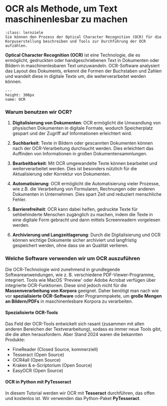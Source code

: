 # OCR als Methode, um Text maschinenlesbar zu machen
```{admonition} Feinlernziel(e) dieses Kapitels
:class: lernziele
Sie können den Prozess der Optical Character Recognition (OCR) für die Korpuserstellung beschreiben und Tools zur Durchführung der OCR aufzählen.
```

**Optical Character Recognition (OCR)** ist eine Technologie, die es ermöglicht, gedruckten oder handgeschriebenen Text in Dokumenten oder Bildern in maschinenlesbaren Text umzuwandeln. OCR-Software analysiert das Layout des Dokuments, erkennt die Formen der Buchstaben und Zahlen und wandelt diese in digitale Texte um, die weiterverarbeitet werden können.

```{figure} ../book_images/grippeocr.gif
---
height: 300px
name: OCR
```

### Warum benutzen wir OCR?

1. **Digitalisierung von Dokumenten**: OCR ermöglicht die Umwandlung von physischen Dokumenten in digitale Formate, wodurch Speicherplatz gespart und der Zugriff auf Informationen erleichtert wird.

2. **Suchbarkeit**: Texte in Bildern oder gescannten Dokumenten können nach der OCR-Verarbeitung durchsucht werden. Dies erleichtert das Auffinden von Informationen in großen Dokumentensammlungen.

3. **Bearbeitbarkeit**: Mit OCR umgewandelte Texte können bearbeitet und weiterverarbeitet werden. Dies ist besonders nützlich für die Aktualisierung oder Korrektur von Dokumenten.

4. **Automatisierung**: OCR ermöglicht die Automatisierung vieler Prozesse, wie z.B. die Verarbeitung von Formularen, Rechnungen oder anderen Dokumenten in Unternehmen. Dies spart Zeit und reduziert menschliche Fehler.

5. **Barrierefreiheit**: OCR kann dabei helfen, gedruckte Texte für sehbehinderte Menschen zugänglich zu machen, indem die Texte in eine digitale Form gebracht und dann mittels Screenreadern vorgelesen werden.

6. **Archivierung und Langzeitlagerung**: Durch die Digitalisierung und OCR können wichtige Dokumente sicher archiviert und langfristig gespeichert werden, ohne dass sie an Qualität verlieren.


### Welche Software verwenden wir um OCR auszuführen

Die OCR-Technologie wird zunehmend in grundlegende Softwareanwendungen, wie z. B. verschiedene PDF-Viewer-Programme, integriert. Tools wie MacOS 'Preview' oder Adobe Acrobat verfügen über integrierte OCR-Funktionen. Diese sind jedoch nicht für die **Massenverarbeitung von Korpora** geeignet. Daher benötigt man nach wie vor **spezialisierte OCR-Software** oder Programmpakete, um **große Mengen an Bildern/PDFs** in maschinenlesbare Korpora zu verarbeiten.

#### Spezialisierte OCR-Tools

Das Feld der OCR-Tools entwickelt sich rasant (zusammen mit allen anderen Bereichen der Textverarbeitung), sodass es immer neue Tools gibt, die die alten herausfordern. Aber Stand 2024 waren die bekannten Produkte:

* FineReader (Closed Source, kommerziell)
* Tesseract (Open Source)
* OCR4all (Open Source)
* Kraken & e-Scriptorium (Open Source)
* EasyOCR (Open Source)

#### OCR in Python mit PyTesseract

In diesem Tutorial werden wir OCR mit **Tesseract** durchführen, das offen und kostenlos ist. Wir verwenden das Python-Paket **PyTesseract**.
